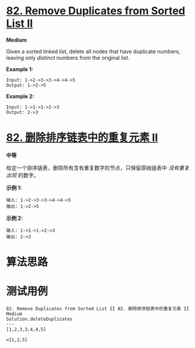 # [82. Remove Duplicates from Sorted List II][enTitle]

**Medium**

Given a sorted linked list, delete all nodes that have duplicate numbers, leaving only  *distinct*  numbers from the original list.

**Example 1:** 

```
Input: 1->2->3->3->4->4->5
Output: 1->2->5

```

**Example 2:** 

```
Input: 1->1->1->2->3
Output: 2->3

```
# [82. 删除排序链表中的重复元素 II][cnTitle]

**中等**

给定一个排序链表，删除所有含有重复数字的节点，只保留原始链表中  *没有重复出现* 的数字。

**示例 1:** 

```
输入: 1->2->3->3->4->4->5
输出: 1->2->5

```

**示例 2:** 

```
输入: 1->1->1->2->3
输出: 2->3
```


# 算法思路

# 测试用例
```
82. Remove Duplicates from Sorted List II 82. 删除排序链表中的重复元素 II Medium
Solution.deleteDuplicates
---
[1,2,3,3,4,4,5]

=[1,2,5]
```

[enTitle]: https://leetcode.com/problems/remove-duplicates-from-sorted-list-ii/
[cnTitle]: https://leetcode-cn.com/problems/remove-duplicates-from-sorted-list-ii/

